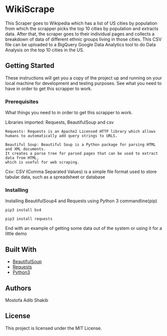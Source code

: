 # WikiScrape

This Scraper goes to Wikipedia which has a list of US cities by population from which the scrapper picks the top 10 cities by population and extracts data. After that, the scraper goes to their individual pages and collects a breakdown of data of different ethnic groups living in those cities. This CSV file can be uploaded to a BigQuery Google Data Analytics tool to do Data Analysis on the top 10 cities in the US.

## Getting Started

These instructions will get you a copy of the project up and running on your local machine for development and testing purposes. See 
what you need to have in order to get this scrapper to work.

### Prerequisites

What things you need to in order to get this scrapper to work.

Libraries imported: Requests, BeautifulSoup and csv
```
Requests: Requests is an Apache2 Licensed HTTP library which allows
humans to automatically add query strings to URLS.
```

```
Beautiful Soup: Beautiful Soup is a Python package for parsing HTML and XML documents.
It creates a parse tree for parsed pages that can be used to extract data from HTML,
which is useful for web scraping.

```

Csv: CSV (Comma Separated Values) is a simple file format used to store tabular data, such as a spreadsheet or database

### Installing

Installing BeautifulSoup4 and Requests using Python 3 commandline(pip)

```
pip3 install bs4 
```

```
pip3 install requests 
```

End with an example of getting some data out of the system or using it for a little demo


## Built With

* [BeautifulSoup](https://www.crummy.com/software/BeautifulSoup/bs4/doc/)
* [Requests](https://2.python-requests.org/en/master/)
* [Python3](https://www.python.org/downloads/)

## Authors

Mostofa Adib Shakib

## License

This project is licensed under the MIT License.
